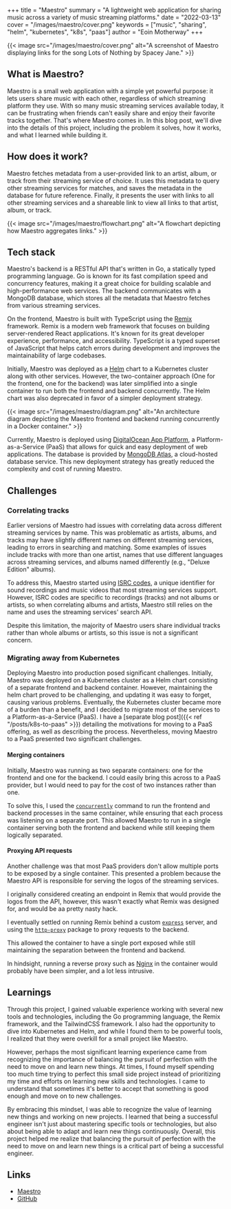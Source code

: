 +++
title = "Maestro"
summary = "A lightweight web application for sharing music across a variety of music streaming platforms."
date = "2022-03-13"
cover = "/images/maestro/cover.png"
keywords = ["music", "sharing", "helm", "kubernetes", "k8s", "paas"]
author = "Eoin Motherway"
+++

{{< image src="/images/maestro/cover.png" alt="A screenshot of Maestro displaying links for the song Lots of Nothing by Spacey Jane." >}}

## What is Maestro?

Maestro is a small web application with a simple yet powerful purpose: it lets users share music with each other, regardless of which streaming platform they use. With so many music streaming services available today, it can be frustrating when friends can't easily share and enjoy their favorite tracks together. That's where Maestro comes in. In this blog post, we'll dive into the details of this project, including the problem it solves, how it works, and what I learned while building it.

## How does it work?

Maestro fetches metadata from a user-provided link to an artist, album, or track from their streaming service of choice. It uses this metadata to query other streaming services for matches, and saves the metadata in the database for future reference. Finally, it presents the user with links to all other streaming services and a shareable link to view all links to that artist, album, or track.

{{< image src="/images/maestro/flowchart.png" alt="A flowchart depicting how Maestro aggregates links." >}}

## Tech stack

Maestro's backend is a RESTful API that's written in Go, a statically typed programming language. Go is known for its fast compilation speed and concurrency features, making it a great choice for building scalable and high-performance web services. The backend communicates with a MongoDB database, which stores all the metadata that Maestro fetches from various streaming services.

On the frontend, Maestro is built with TypeScript using the [Remix](https://remix.run) framework. Remix is a modern web framework that focuses on building server-rendered React applications. It's known for its great developer experience, performance, and accessibility. TypeScript is a typed superset of JavaScript that helps catch errors during development and improves the maintainability of large codebases.

Initially, Maestro was deployed as a [Helm](https://helm.sh) chart to a Kubernetes cluster along with other services. However, the two-container approach (One for the frontend, one for the backend) was later simplified into a single container to run both the frontend and backend concurrently. The Helm chart was also deprecated in favor of a simpler deployment strategy.

{{< image src="/images/maestro/diagram.png" alt="An architecture diagram depicting the Maestro frontend and backend running concurrently in a Docker container." >}}

Currently, Maestro is deployed using [DigitalOcean App Platform](https://www.digitalocean.com/products/app-platform), a Platform-as-a-Service (PaaS) that allows for quick and easy deployment of web applications. The database is provided by [MongoDB Atlas](https://www.mongodb.com/atlas/database), a cloud-hosted database service. This new deployment strategy has greatly reduced the complexity and cost of running Maestro.

## Challenges

### Correlating tracks

Earlier versions of Maestro had issues with correlating data across different streaming services by name. This was problematic as artists, albums, and tracks may have slightly different names on different streaming services, leading to errors in searching and matching. Some examples of issues include tracks with more than one artist, names that use different languages across streaming services, and albums named differently (e.g., "Deluxe Edition" albums).

To address this, Maestro started using [ISRC codes](https://en.wikipedia.org/wiki/International_Standard_Recording_Code), a unique identifier for sound recordings and music videos that most streaming services support. However, ISRC codes are specific to recordings (tracks) and not albums or artists, so when correlating albums and artists, Maestro still relies on the name and uses the streaming services' search API.

Despite this limitation, the majority of Maestro users share individual tracks rather than whole albums or artists, so this issue is not a significant concern.

### Migrating away from Kubernetes

Deploying Maestro into production posed significant challenges. Initially, Maestro was deployed on a Kubernetes cluster as a Helm chart consisting of a separate frontend and backend container. However, maintaining the helm chart proved to be challenging, and updating it was easy to forget, causing various problems. Eventually, the Kubernetes cluster became more of a burden than a benefit, and I decided to migrate most of the services to a Platform-as-a-Service (PaaS). I have a [separate blog post]({{< ref "/posts/k8s-to-paas" >}}) detailing the motivations for moving to a PaaS offering, as well as describing the process.
Nevertheless, moving Maestro to a PaaS presented two significant challenges.

#### Merging containers

Initially, Maestro was running as two separate containers: one for the frontend and one for the backend. I could easily bring this across to a PaaS provider, but I would need to pay for the cost of two instances rather than one.

To solve this, I used the [`concurrently`](https://www.npmjs.com/package/concurrently) command to run the frontend and backend processes in the same container, while ensuring that each process was listening on a separate port.
This allowed Maestro to run in a single container serving both the frontend and backend while still keeping them logically separated.

#### Proxying API requests

Another challenge was that most PaaS providers don't allow multiple ports to be exposed by a single container. This presented a problem because the Maestro API is responsible for serving the logos of the streaming services.

I originally considered creating an endpoint in Remix that would provide the logos from the API, however, this wasn't exactly what Remix was designed for, and would be aa pretty nasty hack.

I eventually settled on running Remix behind a custom [`express`](https://www.npmjs.com/package/express) server, and using the [`http-proxy`](https://www.npmjs.com/package/http-proxy) package to proxy requests to the backend.

This allowed the container to have a single port exposed while still maintaining the separation between the frontend and backend.

In hindsight, running a reverse proxy such as [Nginx](https://nginx.org) in the container would probably have been simpler, and a lot less intrusive.

## Learnings

Through this project, I gained valuable experience working with several new tools and technologies, including the Go programming language, the Remix framework, and the TailwindCSS framework. I also had the opportunity to dive into Kubernetes and Helm, and while I found them to be powerful tools, I realized that they were overkill for a small project like Maestro.

However, perhaps the most significant learning experience came from recognizing the importance of balancing the pursuit of perfection with the need to move on and learn new things. At times, I found myself spending too much time trying to perfect this small side project instead of prioritizing my time and efforts on learning new skills and technologies. I came to understand that sometimes it's better to accept that something is good enough and move on to new challenges.

By embracing this mindset, I was able to recognize the value of learning new things and working on new projects. I learned that being a successful engineer isn't just about mastering specific tools or technologies, but also about being able to adapt and learn new things continuously. Overall, this project helped me realize that balancing the pursuit of perfection with the need to move on and learn new things is a critical part of being a successful engineer.

## Links

- [Maestro](https://maestro.yukitsune.dev)
- [GitHub](https://github.com/yukitsune/maestro)
